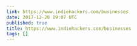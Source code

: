 ```yaml
---
link: https://www.indiehackers.com/businesses
date: 2017-12-20 19:07 UTC
published: true
title: https://www.indiehackers.com/businesses
tags: []
---
```



